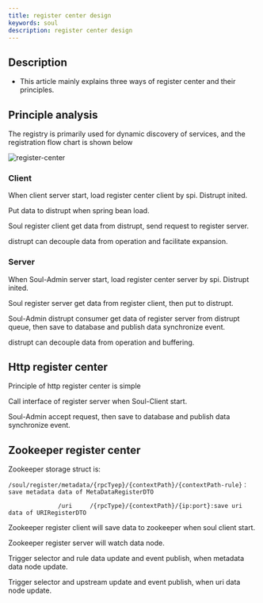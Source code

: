 ```yaml
---
title: register center design
keywords: soul
description: register center design
---
```


## Description

* This article mainly explains three ways of register center and their principles.


## Principle analysis
The registry is primarily used for dynamic discovery of services, and the registration flow chart is shown below

![register-center](https://gitee.com/free-love/SE-Notes/blob/master/profession/%E7%BC%96%E7%A8%8B%E7%B1%BB/%E5%BC%80%E6%BA%90/soul/picture/register-center.png)

### Client

When client server start, load register center client by spi. Distrupt inited.

Put data to distrupt when spring bean load.

Soul register client get data from distrupt, send request to register server.

distrupt can decouple data from operation and facilitate expansion.

### Server 

When Soul-Admin server start, load register center server by spi. Distrupt inited.

Soul register server get data from register client, then put to distrupt.

Soul-Admin distrupt consumer get data of register server from distrupt queue,  then save to database and publish data synchronize event.

distrupt can decouple data from operation and buffering.

## Http register center

Principle of http register center is simple

Call interface of register server when Soul-Client start.

Soul-Admin accept request,  then save to database and publish data synchronize event.

## Zookeeper register center

Zookeeper storage struct is:

```angular2html
/soul/register/metadata/{rpcTyep}/{contextPath}/{contextPath-rule}：save metadata data of MetaDataRegisterDTO

              /uri     /{rpcType}/{contextPath}/{ip:port}:save uri data of URIRegisterDTO
```

Zookeeper register client will save data to zookeeper when soul client start.

Zookeeper register server will watch data node.

Trigger selector and rule data update and event publish, when metadata data node update.

Trigger selector and upstream update and event publish, when uri data node update.